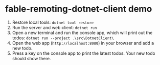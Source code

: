 # fable-remoting-dotnet-client demo

1. Restore local tools: `dotnet tool restore`
1. Run the server and web client: `dotnet run`
1. Open a new terminal and run the console app, which will print out the todos: `dotnet run --project .\src\DotnetClient\`
1. Open the web app (`http://localhost:8080`) in your browser and add a new todo.
1. Press a key on the console app to print the latest todos. Your new todo should show there.
